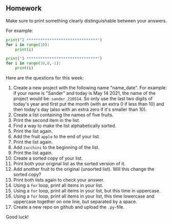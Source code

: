 Homework
-

Make sure to print something clearly distinguishable between your answers.

For example:

```Python
print("2 *******************************")
for i in range(10):
    print(i)

print("3 *******************************")
for i in range(10,0,-1):
    print(i)
```

Here are the questions for this week:

1. Create a new project with the following name "name_date". For example: if your name is "Sander" and today is May 14 2021, the name of the project would be: `sander_210514`. So only use the last two digits of today's year and first put the month (with an extra 0 if less than 10) and then today's day (also with an extra zero if it's smaller than 10).
1. Create a list containing the names of five fruits.
1. Print the second item in the list.
1. Find a way to make the list alphabetically sorted.
1. Print the list again.
1. Add the fruit `apple` to the end of your list.
1. Print the list again.
1. Add `zucchini` to the beginning of the list.
1. Print the list again.
1. Create a sorted copy of your list.
1. Print both your original list as the sorted version of it.
1. Add another fruit to the original (unsorted list). Will this change the sorted copy?
1. Print both lists again to check your answer.
1. Using a `for` loop, print all items in your list.
1. Using a `for` loop, print all items in your list, but this time in uppercase.
1. Using a `for` loop, print all items in your list, this time lowercase and uppercase together on one line, but separated by a space.
1. Create a new repo on github and upload the `.py`-file.

Good luck!
